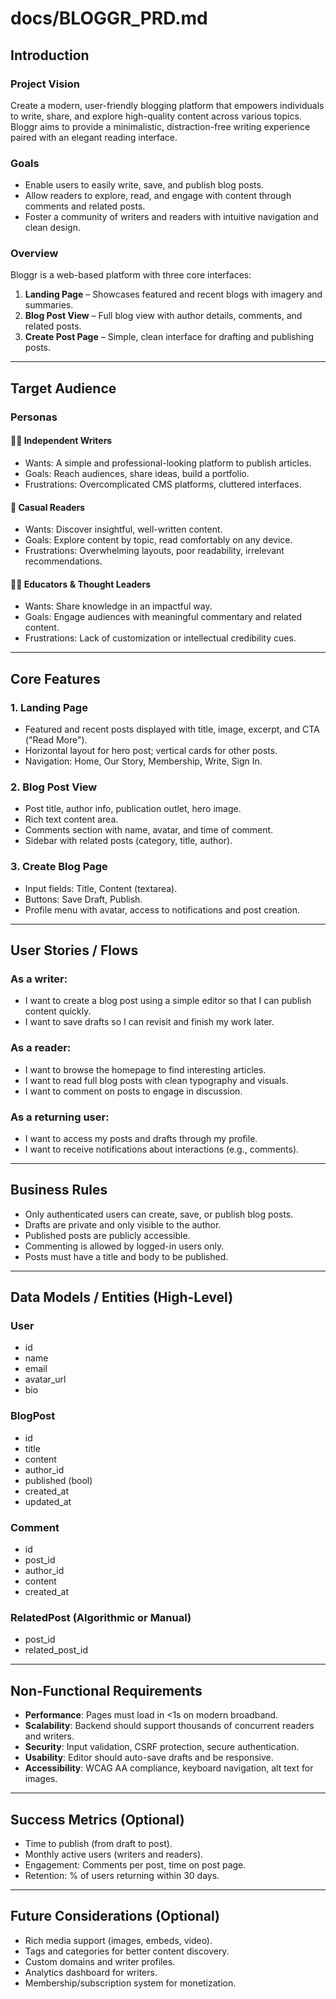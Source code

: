 # docs/BLOGGR_PRD.md

## Introduction

### Project Vision
Create a modern, user-friendly blogging platform that empowers individuals to write, share, and explore high-quality content across various topics. Bloggr aims to provide a minimalistic, distraction-free writing experience paired with an elegant reading interface.

### Goals
- Enable users to easily write, save, and publish blog posts.
- Allow readers to explore, read, and engage with content through comments and related posts.
- Foster a community of writers and readers with intuitive navigation and clean design.

### Overview
Bloggr is a web-based platform with three core interfaces:
1. **Landing Page** – Showcases featured and recent blogs with imagery and summaries.
2. **Blog Post View** – Full blog view with author details, comments, and related posts.
3. **Create Post Page** – Simple, clean interface for drafting and publishing posts.

---

## Target Audience

### Personas

#### 🧑‍💻 Independent Writers
- Wants: A simple and professional-looking platform to publish articles.
- Goals: Reach audiences, share ideas, build a portfolio.
- Frustrations: Overcomplicated CMS platforms, cluttered interfaces.

#### 📖 Casual Readers
- Wants: Discover insightful, well-written content.
- Goals: Explore content by topic, read comfortably on any device.
- Frustrations: Overwhelming layouts, poor readability, irrelevant recommendations.

#### 🧑‍🏫 Educators & Thought Leaders
- Wants: Share knowledge in an impactful way.
- Goals: Engage audiences with meaningful commentary and related content.
- Frustrations: Lack of customization or intellectual credibility cues.

---

## Core Features

### 1. Landing Page
- Featured and recent posts displayed with title, image, excerpt, and CTA ("Read More").
- Horizontal layout for hero post; vertical cards for other posts.
- Navigation: Home, Our Story, Membership, Write, Sign In.

### 2. Blog Post View
- Post title, author info, publication outlet, hero image.
- Rich text content area.
- Comments section with name, avatar, and time of comment.
- Sidebar with related posts (category, title, author).

### 3. Create Blog Page
- Input fields: Title, Content (textarea).
- Buttons: Save Draft, Publish.
- Profile menu with avatar, access to notifications and post creation.

---

## User Stories / Flows

### As a writer:
- I want to create a blog post using a simple editor so that I can publish content quickly.
- I want to save drafts so I can revisit and finish my work later.

### As a reader:
- I want to browse the homepage to find interesting articles.
- I want to read full blog posts with clean typography and visuals.
- I want to comment on posts to engage in discussion.

### As a returning user:
- I want to access my posts and drafts through my profile.
- I want to receive notifications about interactions (e.g., comments).

---

## Business Rules

- Only authenticated users can create, save, or publish blog posts.
- Drafts are private and only visible to the author.
- Published posts are publicly accessible.
- Commenting is allowed by logged-in users only.
- Posts must have a title and body to be published.

---

## Data Models / Entities (High-Level)

### User
- id
- name
- email
- avatar_url
- bio

### BlogPost
- id
- title
- content
- author_id
- published (bool)
- created_at
- updated_at

### Comment
- id
- post_id
- author_id
- content
- created_at

### RelatedPost (Algorithmic or Manual)
- post_id
- related_post_id

---

## Non-Functional Requirements

- **Performance**: Pages must load in <1s on modern broadband.
- **Scalability**: Backend should support thousands of concurrent readers and writers.
- **Security**: Input validation, CSRF protection, secure authentication.
- **Usability**: Editor should auto-save drafts and be responsive.
- **Accessibility**: WCAG AA compliance, keyboard navigation, alt text for images.

---

## Success Metrics (Optional)

- Time to publish (from draft to post).
- Monthly active users (writers and readers).
- Engagement: Comments per post, time on post page.
- Retention: % of users returning within 30 days.

---

## Future Considerations (Optional)

- Rich media support (images, embeds, video).
- Tags and categories for better content discovery.
- Custom domains and writer profiles.
- Analytics dashboard for writers.
- Membership/subscription system for monetization.

